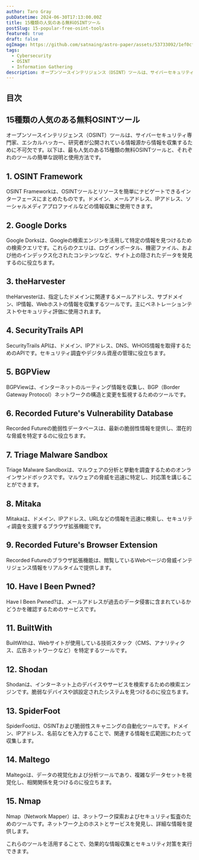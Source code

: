 ```yaml
---
author: Taro Gray
pubDatetime: 2024-06-30T17:13:00.00Z
title: 15種類の人気のある無料OSINTツール
postSlug: 15-popular-free-osint-tools
featured: true
draft: false
ogImage: https://github.com/satnaing/astro-paper/assets/53733092/1ef0cf03-8137-4d67-ac81-84a032119e3a
tags:
  - Cybersecurity
  - OSINT
  - Information Gathering
description: オープンソースインテリジェンス（OSINT）ツールは、サイバーセキュリティ専門家、エシカルハッカー、研究者が公開されている情報源から情報を収集するために不可欠です。以下は、最も人気のある15種類の無料OSINTツールと、それぞれのツールの簡単な説明と使用方法です。
---
```


## 目次

## 15種類の人気のある無料OSINTツール

オープンソースインテリジェンス（OSINT）ツールは、サイバーセキュリティ専門家、エシカルハッカー、研究者が公開されている情報源から情報を収集するために不可欠です。以下は、最も人気のある15種類の無料OSINTツールと、それぞれのツールの簡単な説明と使用方法です。

## 1. OSINT Framework

OSINT Frameworkは、OSINTツールとリソースを簡単にナビゲートできるインターフェースにまとめたものです。ドメイン、メールアドレス、IPアドレス、ソーシャルメディアプロファイルなどの情報収集に使用できます。

## 2. Google Dorks

Google Dorksは、Googleの検索エンジンを活用して特定の情報を見つけるための検索クエリです。これらのクエリは、ログインポータル、機密ファイル、および他のインデックス化されたコンテンツなど、サイト上の隠されたデータを発見するのに役立ちます。

## 3. theHarvester

theHarvesterは、指定したドメインに関連するメールアドレス、サブドメイン、IP情報、Webホストの情報を収集するツールです。主にペネトレーションテストやセキュリティ評価に使用されます。

## 4. SecurityTrails API

SecurityTrails APIは、ドメイン、IPアドレス、DNS、WHOIS情報を取得するためのAPIです。セキュリティ調査やデジタル資産の管理に役立ちます。

## 5. BGPView

BGPViewは、インターネットのルーティング情報を収集し、BGP（Border Gateway Protocol）ネットワークの構造と変更を監視するためのツールです。

## 6. Recorded Future's Vulnerability Database

Recorded Futureの脆弱性データベースは、最新の脆弱性情報を提供し、潜在的な脅威を特定するのに役立ちます。

## 7. Triage Malware Sandbox

Triage Malware Sandboxは、マルウェアの分析と挙動を調査するためのオンラインサンドボックスです。マルウェアの脅威を迅速に特定し、対応策を講じることができます。

## 8. Mitaka

Mitakaは、ドメイン、IPアドレス、URLなどの情報を迅速に検索し、セキュリティ調査を支援するブラウザ拡張機能です。

## 9. Recorded Future's Browser Extension

Recorded Futureのブラウザ拡張機能は、閲覧しているWebページの脅威インテリジェンス情報をリアルタイムで提供します。

## 10. Have I Been Pwned?

Have I Been Pwned?は、メールアドレスが過去のデータ侵害に含まれているかどうかを確認するためのサービスです。

## 11. BuiltWith

BuiltWithは、Webサイトが使用している技術スタック（CMS、アナリティクス、広告ネットワークなど）を特定するツールです。

## 12. Shodan

Shodanは、インターネット上のデバイスやサービスを検索するための検索エンジンです。脆弱なデバイスや誤設定されたシステムを見つけるのに役立ちます。

## 13. SpiderFoot

SpiderFootは、OSINTおよび脆弱性スキャニングの自動化ツールです。ドメイン、IPアドレス、名前などを入力することで、関連する情報を広範囲にわたって収集します。

## 14. Maltego

Maltegoは、データの視覚化および分析ツールであり、複雑なデータセットを視覚化し、相関関係を見つけるのに役立ちます。

## 15. Nmap

Nmap（Network Mapper）は、ネットワーク探索およびセキュリティ監査のためのツールです。ネットワーク上のホストとサービスを発見し、詳細な情報を提供します。

これらのツールを活用することで、効果的な情報収集とセキュリティ対策を実行できます。
